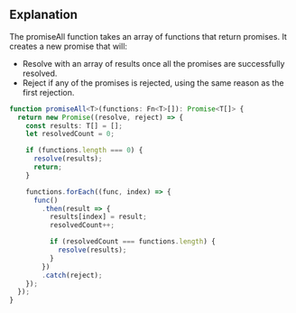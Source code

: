 ## Explanation

The promiseAll function takes an array of functions that return promises. It creates a new promise that will:

- Resolve with an array of results once all the promises are successfully resolved.
- Reject if any of the promises is rejected, using the same reason as the first rejection.


```ts
function promiseAll<T>(functions: Fn<T>[]): Promise<T[]> {
  return new Promise((resolve, reject) => {
    const results: T[] = [];
    let resolvedCount = 0;

    if (functions.length === 0) {
      resolve(results);
      return;
    }

    functions.forEach((func, index) => {
      func()
        .then(result => {
          results[index] = result;
          resolvedCount++;

          if (resolvedCount === functions.length) {
            resolve(results);
          }
        })
        .catch(reject);
    });
  });
}
```